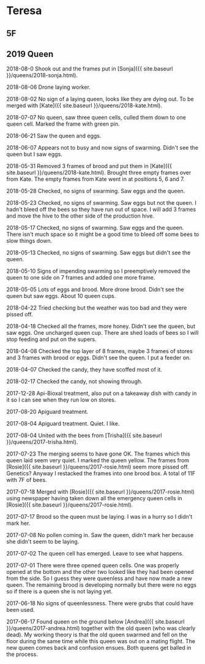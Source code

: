 # Teresa

## 5F

## 2019 Queen

2018-08-0 Shook out and the frames put in [Sonja]({{ site.baseurl }}/queens/2018-sonja.html).

2018-08-06 Drone laying worker.

2018-08-02 No sign of a laying queen, looks like they are dying out.  To be merged with [Kate]({{ site.baseurl }}/queens/2018-kate.html).

2018-07-07 No queen, saw three queen cells, culled them down to one queen cell.  Marked the frame with green pin.

2018-06-21 Saw the queen and eggs.  

2018-06-07 Appears not to busy and now signs of swarming.  Didn't see the queen but I saw eggs.

2018-05-31 Removed 3 frames of brood and put them in [Kate]({{ site.baseurl }}/queens/2018-kate.html).  Brought three empty frames over from Kate.  The empty frames from Kate went in at positions 5, 6 and 7. 

2018-05-28 Checked, no signs of swarming.  Saw eggs and the queen.

2018-05-23 Checked, no signs of swarming.  Saw eggs but not the queen.  I hadn't bleed off the bees so they have run out of space.  I will add 3 frames and move the hive to the other side of the production hive.

2018-05-17 Checked, no signs of swarming.  Saw eggs and the queen.  There isn't much space so it might be a good time to bleed off some bees to slow things down.

2018-05-13 Checked, no signs of swarming.  Saw eggs but didn't see the queen.

2018-05-10 Signs of impending swarming so I preemptively removed the queen to one side on 7 frames and added one more frame.  

2018-05-05 Lots of eggs and brood.  More drone brood.  Didn't see the queen but saw eggs.  About 10 queen cups.

2018-04-22 Tried checking but the weather was too bad and they were pissed off.

2018-04-18 Checked all the frames, more honey.  Didn't see the queen, but saw eggs.  One uncharged queen cup.  There are shed loads of bees so I will stop feeding and put on the supers.

2018-04-08 Checked the top layer of 8 frames, maybe 3 frames of stores and 3 frames with brood or eggs.  Didn't see the queen.  I put a feeder on.

2018-04-07 Checked the candy, they have scoffed most of it.

2018-02-17 Checked the candy, not showing through.

2017-12-28 Api-Bioxal treatment, also put on a takeaway dish with candy in it so I can see when they run low on stores.

2017-08-20 Apiguard treatment. 

2017-08-04 Apiguard treatment.  Quiet.  I like.

2017-08-04 United with the bees from [Trisha]({{ site.baseurl }}/queens/2017-trisha.html).

2017-07-23 The merging seems to have gone OK.  The frames which this queen laid seem very quiet.  I marked the queen yellow.  The frames from [Rosie]({{ site.baseurl }}/queens/2017-rosie.html) seem more pissed off.  Genetics?  Anyway I restacked the frames into one brood box.  A total of 11F with 7F of bees.

2017-07-18 Merged with [Rosie]({{ site.baseurl }}/queens/2017-rosie.html) using newspaper having taken down all the emergency queen cells in [Rosie]({{ site.baseurl }}/queens/2017-rosie.html).

2017-07-17 Brood so the queen must be laying.  I was in a hurry so I didn't mark her.

2017-07-08 No pollen coming in.  Saw the queen, didn't mark her because she didn't seem to be laying.

2017-07-02 The queen cell has emerged.  Leave to see what happens.

2017-07-01 There were three opened queen cells.  One was properly opened at the bottom and the other two looked like they had been opened from the side.  So I guess they were queenless and have now made a new queen.  The remaining brood is developing normally but there were no eggs so if there is a queen she is not laying yet.

2017-06-18 No signs of queenlessness.  There were grubs that could have been used.  

2017-06-17 Found queen on the ground below [Andrea]({{ site.baseurl }}/queens/2017-andrea.html) together with the old queen (who was clearly dead).  My working theory is that the old queen swarmed and fell on the floor during the same time while this queen was out on a mating flight.  The new queen comes back and confusion ensues.  Both queens get balled in the process.